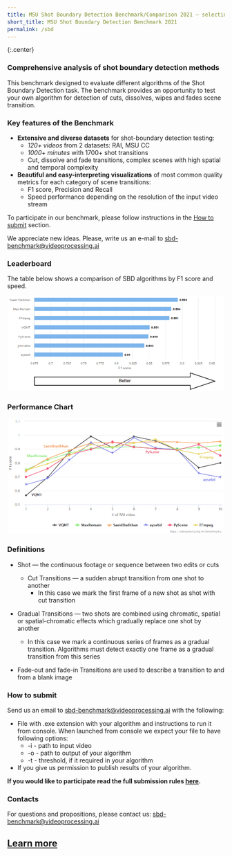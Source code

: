 ```yaml
---
title: MSU Shot Boundary Detection Benchmark/Comparison 2021 — selecting the best plugin
short_title: MSU Shot Boundary Detection Benchmark 2021
permalink: /sbd
---
```



{:.center}
### Comprehensive analysis of shot boundary detection methods


This benchmark designed to evaluate different algorithms of the Shot Boundary Detection task.
The benchmark provides an opportunity to test your own algorithm for detection of cuts, dissolves, wipes and fades scene transition.

### Key features of the Benchmark


*   **Extensive and diverse datasets** for shot-boundary detection testing:
    *   *120+ videos* from 2 datasets: RAI, MSU CC
    *   *1000+ minutes* with 1700+ shot transitions
    *   Cut, dissolve and fade transitions, complex scenes with high spatial and temporal complexity
*   **Beautiful and easy-interpreting visualizations** of most common quality metrics for each category of scene transitions:
    * F1 score, Precision and Recall
    * Speed performance depending on the resolution of the input video stream 


To participate in our benchmark, please follow instructions in the [How to submit](#how-to-submit) section.

We appreciate new ideas. Please, write us an e-mail to <sbd-benchmark@videoprocessing.ai>


### <span id="leaderboard"></span> Leaderboard

The table below shows a comparison of SBD algorithms by F1 score and speed.

<a href="https://videoprocessing.ai/benchmarks/sbd.html"><img src="/assets/img/benchmarks/sbd/leaderboard.png"></a>

### Performance Chart

<a href="https://videoprocessing.ai/benchmarks/sbd.html"><img src="/assets/img/benchmarks/sbd/chart.png"></a>

### Definitions

* Shot — the continuous footage or sequence between two edits or cuts
	* Cut Transitions — a sudden abrupt transition from one shot to another
		* In this case we mark the first frame of a new shot as shot with cut transition


* Gradual Transitions — two shots are combined using chromatic, spatial or spatial-chromatic effects which gradually replace one shot by another
	* In this case we mark a continuous series of frames as a gradual transition. Algorithms must detect exactly one frame as a gradual transition from this series

* Fade-out and fade-in Transitions are used to describe a transition to and from a blank image


### <span id="citation"></span> How to submit

Send us an email to <sbd-benchmark@videoprocessing.ai> with the following:

* File with .exe extension with your algorithm and instructions to run it from console. When launched from console we expect your file to have following options:
  * -i - path to input video
  * -o - path to output of your algorithm
  * -t - threshold, if it required in your algorithm
* If you give us permission to publish results of your algorithm.

**If you would like to participate read the full submission rules [here](https://videoprocessing.ai/benchmarks/sbd.html#participate).**

### Contacts

For questions and propositions, please contact us: <sbd-benchmark@videoprocessing.ai>

## [Learn more](https://videoprocessing.ai/benchmarks/sbd.html)